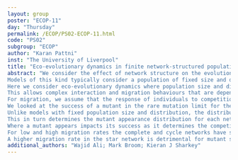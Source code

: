 ```yaml
---
layout: group
poster: "ECOP-11"
day: "Thursday"
permalink: /ECOP/PS02-ECOP-11.html
code: "PS02"
subgroup: "ECOP"
author: "Karan Pattni"
inst: "The University of Liverpool"
title: "Eco-evolutionary dynamics in finite network-structured populations with migration"
abstract: "We consider the effect of network structure on the evolution of a population. 
Models of this kind typically consider a population of fixed size and distribution.
Here we consider eco-evolutionary dynamics where population size and distribution can change through birth, death and migration, all of which are separate processes.
This allows complex interaction and migration behaviours that are dependent on competition.
For migration, we assume that the response of individuals to competition is governed by tolerance to their group members, such that less tolerant individuals are more likely to move away due to competition.
We looked at the success of a mutant in the rare mutation limit for the complete, cycle and star networks.
Unlike models with fixed population size and distribution, the distribution of the individuals per site is explicitly modelled by considering the dynamics of the population.
This in turn determines the mutant appearance distribution for each network. 
Where a mutant appears impacts its success as it determines the competition it faces.
For low and high migration rates the complete and cycle networks have similar mutant appearance distributions resulting in similar success levels for an invading mutant.
A higher migration rate in the star network is detrimental for mutant success because migration results in a crowded central site where a mutant is more likely to appear."
additional_authors: "Wajid Ali; Mark Broom; Kieran J Sharkey"
---
```

